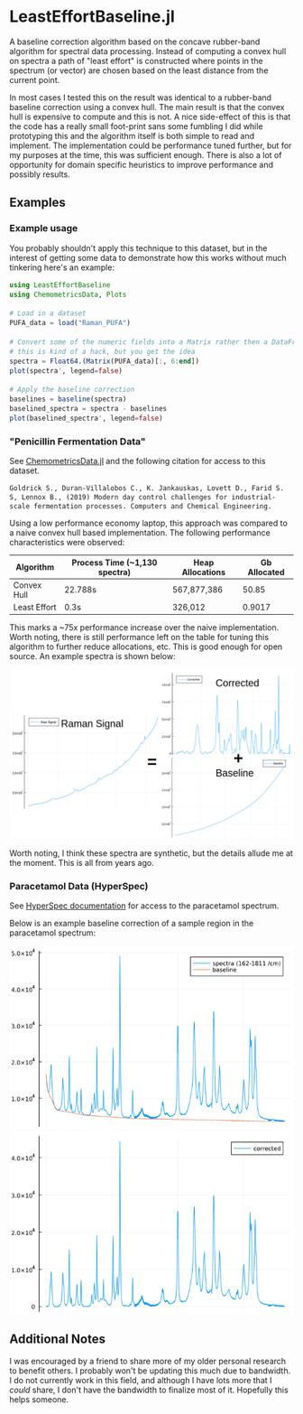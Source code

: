 # LeastEffortBaseline.jl

A baseline correction algorithm based on the concave rubber-band algorithm for spectral data processing. Instead of computing a convex hull on spectra a path of "least effort" is constructed where points in the spectrum (or vector) are chosen based on the least distance from the current point. 

In most cases I tested this on the result was identical to a rubber-band baseline correction using a convex hull. The main result is that the convex hull is expensive to compute and this is not. A nice side-effect of this is that the code has a really small foot-print sans some fumbling I did while prototyping this and the algorithm itself is both simple to read and implement. The implementation could be performance tuned further, but for my purposes at the time, this was sufficient enough. There is also a lot of opportunity for domain specific heuristics to improve performance and possibly results.

## Examples

### Example usage
You probably shouldn't apply this technique to this dataset, but in the interest of getting some data to demonstrate how this works without much tinkering here's an example:

```julia
using LeastEffortBaseline
using ChemometricsData, Plots

# Load in a dataset
PUFA_data = load("Raman_PUFA")

# Convert some of the numeric fields into a Matrix rather then a DataFrame
# this is kind of a hack, but you get the idea
spectra = Float64.(Matrix(PUFA_data)[:, 6:end])
plot(spectra', legend=false)

# Apply the baseline correction
baselines = baseline(spectra)
baselined_spectra = spectra - baselines 
plot(baselined_spectra', legend=false)
```

### "Penicillin Fermentation Data"

See [ChemometricsData.jl](https://github.com/caseykneale/ChemometricsData.jl) and the following citation for access to this dataset.
```
Goldrick S., Duran-Villalobos C., K. Jankauskas, Lovett D., Farid S. S, Lennox B., (2019) Modern day control challenges for industrial-scale fermentation processes. Computers and Chemical Engineering.
```

Using a low performance economy laptop, this approach was compared to a naive convex hull based implementation. The following performance characteristics were observed:

| Algorithm      | Process Time (~1,130 spectra) | Heap Allocations | Gb Allocated |
| ------------- | ------------- | --- | --- |
| Convex Hull | 22.788s | 567,877,386 | 50.85 |
| Least Effort | 0.3s | 326,012 | 0.9017 |

This marks a ~75x performance increase over the naive implementation. Worth noting, there is still performance left on the table for tuning this algorithm to further reduce allocations, etc. This is good enough for open source. An example spectra is shown below:

![Alt text](images/penicillin.png?raw=true "penicillin baseline extraction")

Worth noting, I think these spectra are synthetic, but the details allude me at the moment. This is all from years ago.

### Paracetamol Data (HyperSpec)

See [HyperSpec documentation](https://r-hyperspec.github.io/hyperSpec/reference/paracetamol.html) for access to the paracetamol spectrum.

Below is an example baseline correction of a sample region in the paracetamol spectrum:

![Alt text](images/paracetamol_raw.png?raw=true "raw and baseline")
![Alt text](images/paracetamol_corrected.png?raw=true "corrected")


## Additional Notes

I was encouraged by a friend to share more of my older personal research to benefit others. I probably won't be updating this much due to bandwidth. I do not currently work in this field, and although I have lots more that I *could* share, I don't have the bandwidth to finalize most of it. Hopefully this helps someone.
